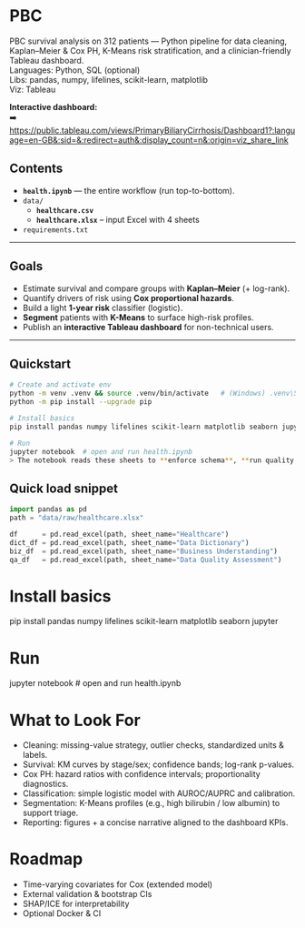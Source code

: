 # PBC
PBC survival analysis on 312 patients — Python pipeline for data cleaning, Kaplan–Meier &amp; Cox PH, K-Means risk stratification, and a clinician-friendly Tableau dashboard. 
<br> Languages: Python, SQL (optional) 
<br> Libs: pandas, numpy, lifelines, scikit-learn, matplotlib
<br> Viz: Tableau

**Interactive dashboard:**  
➡️ https://public.tableau.com/views/PrimaryBiliaryCirrhosis/Dashboard1?:language=en-GB&:sid=&:redirect=auth&:display_count=n&:origin=viz_share_link

## Contents
- **`health.ipynb`** — the entire workflow (run top-to-bottom).
- `data/`
  - **`healthcare.csv`**
  - **`healthcare.xlsx`** – input Excel with 4 sheets 
- `requirements.txt`
---

## Goals
- Estimate survival and compare groups with **Kaplan–Meier** (+ log-rank).
- Quantify drivers of risk using **Cox proportional hazards**.
- Build a light **1-year risk** classifier (logistic).
- **Segment** patients with **K-Means** to surface high-risk profiles.
- Publish an **interactive Tableau dashboard** for non-technical users.

---

## Quickstart
```bash
# Create and activate env
python -m venv .venv && source .venv/bin/activate   # (Windows) .venv\Scripts\activate
python -m pip install --upgrade pip

# Install basics
pip install pandas numpy lifelines scikit-learn matplotlib seaborn jupyter

# Run
jupyter notebook  # open and run health.ipynb
> The notebook reads these sheets to **enforce schema**, **run quality checks**, and **document assumptions** before modeling.
```

## Quick load snippet
```python
import pandas as pd
path = "data/raw/healthcare.xlsx"

df      = pd.read_excel(path, sheet_name="Healthcare")
dict_df = pd.read_excel(path, sheet_name="Data Dictionary")
biz_df  = pd.read_excel(path, sheet_name="Business Understanding")
qa_df   = pd.read_excel(path, sheet_name="Data Quality Assessment")
```


# Install basics
pip install pandas numpy lifelines scikit-learn matplotlib seaborn jupyter

# Run
jupyter notebook  # open and run health.ipynb

# What to Look For

- Cleaning: missing-value strategy, outlier checks, standardized units & labels.
- Survival: KM curves by stage/sex; confidence bands; log-rank p-values.
- Cox PH: hazard ratios with confidence intervals; proportionality diagnostics.
- Classification: simple logistic model with AUROC/AUPRC and calibration.
- Segmentation: K-Means profiles (e.g., high bilirubin / low albumin) to support triage.
- Reporting: figures + a concise narrative aligned to the dashboard KPIs.

# Roadmap
- Time-varying covariates for Cox (extended model)
- External validation & bootstrap CIs
- SHAP/ICE for interpretability
- Optional Docker & CI
